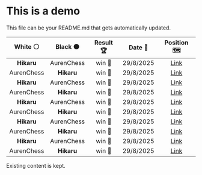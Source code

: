# This is a demo

This file can be your README.md that gets automatically updated.

<!--START_SECTION:chessStats-->
<!-- Automatically generated with https://github.com/Balastrong/chess-stats-action -->

| White ⚪ | Black ⚫ | Result 🏆 | Date 📅 | Position 🗺️ |
|:---:|:---:|:---:|:---:|:---:|
| **Hikaru** | AurenChess | win 🥇 | 29/8/2025 | <a href="http://www.ee.unb.ca/cgi-bin/tervo/fen.pl?select=4nk2/1R4p1/4N2p/2r1P3/6P1/5P2/6PK/8 b - - 6 53">Link</a> |
| AurenChess | **Hikaru** | win 🥇 | 29/8/2025 | <a href="http://www.ee.unb.ca/cgi-bin/tervo/fen.pl?select=6k1/5r1p/2p3p1/1p2B3/p2P3Q/P1P4P/1P1n2K1/1q6 w - - 0 38">Link</a> |
| **Hikaru** | AurenChess | win 🥇 | 29/8/2025 | <a href="http://www.ee.unb.ca/cgi-bin/tervo/fen.pl?select=1r5k/4b3/p2p4/PrpPp3/2R2qPp/1PNR1P1P/6K1/4Q3 b - - 9 44">Link</a> |
| AurenChess | **Hikaru** | win 🥇 | 29/8/2025 | <a href="http://www.ee.unb.ca/cgi-bin/tervo/fen.pl?select=8/6p1/4pp2/1p1p3p/3P3P/2P2bP1/2kB1P1K/4r3 w - - 0 47">Link</a> |
| **Hikaru** | AurenChess | win 🥇 | 29/8/2025 | <a href="http://www.ee.unb.ca/cgi-bin/tervo/fen.pl?select=r2kr3/p4p2/4b2p/2P1N1pn/1N1P4/4P3/5PPP/R3K2R b KQ - 2 24">Link</a> |
| AurenChess | **Hikaru** | win 🥇 | 29/8/2025 | <a href="http://www.ee.unb.ca/cgi-bin/tervo/fen.pl?select=1r3rk1/1b3pbp/3Q2p1/4P3/q7/4B1nP/1P1R2B1/5RK1 w - - 0 26">Link</a> |
| **Hikaru** | AurenChess | win 🥇 | 29/8/2025 | <a href="http://www.ee.unb.ca/cgi-bin/tervo/fen.pl?select=r1b1k2r/pp2ppbp/2n3p1/1N6/4QB2/q3P3/P1P1NPPP/1R3RK1 b kq - 3 13">Link</a> |
| AurenChess | **Hikaru** | win 🥇 | 29/8/2025 | <a href="http://www.ee.unb.ca/cgi-bin/tervo/fen.pl?select=2r2rk1/p2n1ppp/4pn2/1b1p4/1P6/2q2NP1/PQ1N2BP/R2R3K w - - 0 20">Link</a> |
| **Hikaru** | AurenChess | win 🥇 | 29/8/2025 | <a href="http://www.ee.unb.ca/cgi-bin/tervo/fen.pl?select=3rnr1k/2q1bpp1/pn2pN1p/1pp1P2Q/4BB1P/1PP3P1/P4P2/R3R1K1 b - - 0 23">Link</a> |
| AurenChess | **Hikaru** | win 🥇 | 29/8/2025 | <a href="http://www.ee.unb.ca/cgi-bin/tervo/fen.pl?select=8/8/2k3p1/2P5/p4PpP/P5P1/2Kpp3/3Rr3 w - - 0 52">Link</a> |

<!--END_SECTION:chessStats-->

Existing content is kept.
